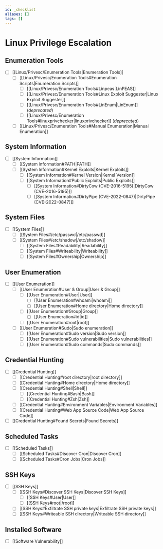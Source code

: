 ```yaml
---
id: _checklist
aliases: []
tags: []
---
```


# Linux Privilege Escalation

## Enumeration Tools

- [ ] [[Linux/Privesc/Enumeration Tools|Enumeration Tools]]
    - [ ] [[Linux/Privesc/Enumeration Tools#Enumeration Scripts|Enumeration Scripts]]
        - [ ] [[Linux/Privesc/Enumeration Tools#Linpeas|LinPEAS]]
        - [ ] [[Linux/Privesc/Enumeration Tools#Linux Exploit Suggester|Linux Exploit Suggester]]
        - [ ] [[Linux/Privesc/Enumeration Tools#LinEnum|LinEnum]] (*deprecated*)
        - [ ] [[Linux/Privesc/Enumeration Tools#linuxprivchecker|linuxprivchecker]] (*deprecated*)
    - [ ] [[Linux/Privesc/Enumeration Tools#Manual Enumeration|Manual Enumeration]]

## System Information

- [ ] [[System Information]]
    - [ ] [[System Information#PATH|PATH]]
    - [ ] [[System Information#Kernel Exploits|Kernel Exploits]]
        - [ ] [[System Information#Kernel Version|Kernel Version]]
        - [ ] [[System Information#Public Exploits|Public Exploits]]
            - [ ] [[System Information#DirtyCow (CVE-2016-5195)|DirtyCow (CVE-2016-5195)]]
            - [ ] [[System Information#DirtyPipe (CVE-2022-0847)|DirtyPipe (CVE-2022-0847)]]

## System Files

- [ ] [[System Files]]
    - [ ] [[System Files#/etc/passwd|/etc/passwd]]
    - [ ] [[System Files#/etc/shadow|/etc/shadow]]
        - [ ] [[System Files#Readability|Readability]]
        - [ ] [[System Files#Writeability|Writeability]]
        - [ ] [[System Files#Ownership|Ownership]]

## User Enumeration

- [ ] [[User Enumeration]]
    - [ ] [[User Enumeration#User & Group|User & Group]]
        - [ ] [[User Enumeration#User|User]]
            - [ ] [[User Enumeration#whoami|whoami]]
            - [ ] [[User Enumeration#Home directory|Home directory]]
        - [ ] [[User Enumeration#Group|Group]]
            - [ ] [[User Enumeration#id|id]]
        - [ ] [[User Enumeration#root|root]]
    - [ ] [[User Enumeration#Sudo|Sudo enumeration]]
        - [ ] [[User Enumeration#Sudo version|Sudo version]]
        - [ ] [[User Enumeration#Sudo vulnerabilities|Sudo vulnerabilities]]
        - [ ] [[User Enumeration#Sudo commands|Sudo commands]]

## Credential Hunting

- [ ] [[Credential Hunting]]
    - [ ] [[Credential Hunting#root directory|root directory]]
    - [ ] [[Credential Hunting#Home directory|Home directory]]
    - [ ] [[Credential Hunting#Shell|Shell]]
        - [ ] [[Credential Hunting#Bash|Bash]]
        - [ ] [[Credential Hunting#Zsh|Zsh]]
    - [ ] [[Credential Hunting#Environment Variables|Environment Variables]]
    - [ ] [[Credential Hunting#Web App Source Code|Web App Source Code]]
- [ ] [[Credential Hunting#Found Secrets|Found Secrets]]

## Scheduled Tasks

- [ ] [[Scheduled Tasks]]
    - [ ] [[Scheduled Tasks#Discover Cron|Discover Cron]]
    - [ ] [[Scheduled Tasks#Cron Jobs|Cron Jobs]]

## SSH Keys

- [ ] [[SSH Keys]]
    - [ ] [[SSH Keys#Discover SSH Keys|Discover SSH Keys]]
        - [ ] [[SSH Keys#User|User]]
        - [ ] [[SSH Keys#root|/root]]
    - [ ] [[SSH Keys#Exfiltrate SSH private keys|Exfiltrate SSH private keys]]
    - [ ] [[SSH Keys#Writeable SSH directory|Writeable SSH directory]]

## Installed Software

- [ ] [[Software Vulnerability]]
